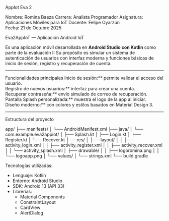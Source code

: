 AppIot Eva 2

Nombre: Romina Baeza
Carrera: Analista Programador
Asignatura: Aplicaciones Móviles para IoT
Docente: Felipe Oyarzún  
Fecha: 21 de Octubre 2025  

Eva2AppIoT — Aplicación Android IoT

Es una aplicación móvil desarrollada en **Android Studio con Kotlin** como parte de la evaluación II 
Su propósito es simular un sistema de autenticación de usuarios con interfaz moderna y funciones básicas de inicio de sesión, registro y recuperación de cuenta.

---
Funcionalidades principales
Inicio de sesión:** permite validar el acceso del usuario.  
Registro de nuevos usuarios:** interfaz para crear una cuenta.  
Recuperar contraseña:** envío simulado de correo de recuperación.  
Pantalla Splash personalizada:** muestra el logo de la app al iniciar.  
Diseño moderno:** con colores y estilos basados en Material Design 3.  

---

Estructura del proyecto

app/
├── manifests/
│ └── AndroidManifest.xml
├── java/
│ └── com.example.eva2appiot/
│ ├── Splash.kt
│ ├── Login.kt
│ ├── Register.kt
│ └── Recover.kt
├── res/
│ ├── layout/
│ │ ├── activity_login.xml
│ │ ├── activity_register.xml
│ │ ├── activity_recover.xml
│ │ └── activity_splash.xml
│ ├── drawable/
│ │ ├── logoromina.png
│ │ └── logoapp.png
│ └── values/
│ └── strings.xml
└── build.gradle

Tecnologías utilizadas:

- Lenguaje: Kotlin  
- Entorno: Android Studio  
- SDK: Android 13 (API 33)  
- Librerías:
  - Material Components  
  - ConstraintLayout  
  - CardView  
  - AlertDialog  
